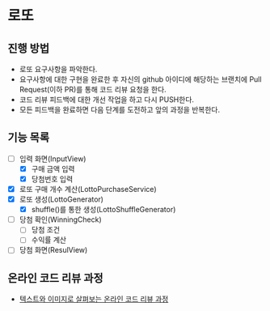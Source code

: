 # 로또
## 진행 방법
* 로또 요구사항을 파악한다.
* 요구사항에 대한 구현을 완료한 후 자신의 github 아이디에 해당하는 브랜치에 Pull Request(이하 PR)를 통해 코드 리뷰 요청을 한다.
* 코드 리뷰 피드백에 대한 개선 작업을 하고 다시 PUSH한다.
* 모든 피드백을 완료하면 다음 단계를 도전하고 앞의 과정을 반복한다.

## 기능 목록
- [ ] 입력 화면(InputView)
    - [x] 구매 금액 입력
    - [x] 당첨번호 입력
- [x] 로또 구매 개수 계산(LottoPurchaseService)
- [x] 로또 생성(LottoGenerator)
  - [x] shuffle()를 통한 생성(LottoShuffleGenerator)
- [ ] 당첨 확인(WinningCheck)
  - [ ] 당첨 조건
  - [ ] 수익률 계산
- [ ] 당첨 화면(ResulView)

## 온라인 코드 리뷰 과정
* [텍스트와 이미지로 살펴보는 온라인 코드 리뷰 과정](https://github.com/next-step/nextstep-docs/tree/master/codereview)
